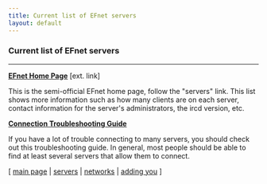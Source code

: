 ```yaml
---
title: Current list of EFnet servers
layout: default
---
```

### Current list of EFnet servers

-----

**[EFnet Home Page](http://www.efnet.org/)** \[ext. link\]

This is the semi-official EFnet home page, follow the "servers" link.
This list shows more information such as how many clients are on each
server, contact information for the server's administrators, the ircd
version, etc.

**[Connection Troubleshooting Guide](../connectprob.html)**

If you have a lot of trouble connecting to many servers, you should
check out this troubleshooting guide. In general, most people should be
able to find at least several servers that allow them to connect.

\[ [main page](../) | [servers](../servers/) | [networks](/networks/) |
[adding you](../addreq.html) \]
